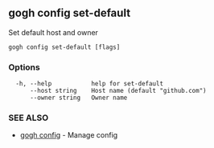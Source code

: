 ## gogh config set-default

Set default host and owner

```
gogh config set-default [flags]
```

### Options

```
  -h, --help           help for set-default
      --host string    Host name (default "github.com")
      --owner string   Owner name
```

### SEE ALSO

* [gogh config](gogh_config.md)	 - Manage config

